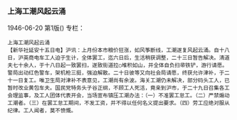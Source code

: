 ### 上海工潮风起云涌

1946-06-20
第1版()
专栏：

    上海工潮风起云涌
    【新华社延安十五日电】沪讯：上月份本市粮价狂涨，如风筝断线，工潮遂复风起云涌。自十八日，沪英商电车工人迫于生计，全体罢工，迄六日后，生活稍获调整，二十三日暂告解决。清道夫七十余人，于十八日起一致罢扫，遂致街道拉○堆积如山，并全体自负扫帚铁铲，游行请愿。警局出动红色警车，架机枪三挺，强迫解散。二十日彼等又向社会局请愿，终获允许津补，于二十一日复工。唯卫生局对津补不表意见，工潮尚有余波。海关工潮仍未解决，部分码头工人，已暂时改业黄包车夫。国民党特务头子谷正纲，不顾工人死活，竟亲到沪市，于二十九日召集各工会理监事，及工人团体代表开会，当场宣布镇压工潮办法：（一）不准罢工怠工。（二）严禁煽动工潮者。（三）在罢工怠工期间，不发工资，并不得以任何名义提出要求。（四）劳工应绝对服从纪律。工人闻者，莫不愤慨。
